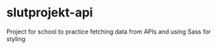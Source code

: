 # slutprojekt-api
Project for school to practice fetching data from APIs and using Sass for styling
